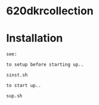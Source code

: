# 620dkrcollection

# Installation

```
see:

to setup before starting up..

sinst.sh

to start up..

sup.sh


```

#


